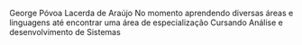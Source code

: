 George Póvoa Lacerda de Araújo
No momento aprendendo diversas áreas e linguagens até encontrar uma área de especialização
Cursando Análise e desenvolvimento de Sistemas

<!---
georgepovoa/georgepovoa is a ✨ special ✨ repository because its `README.md` (this file) appears on your GitHub profile.
You can click the Preview link to take a look at your changes.
--->
